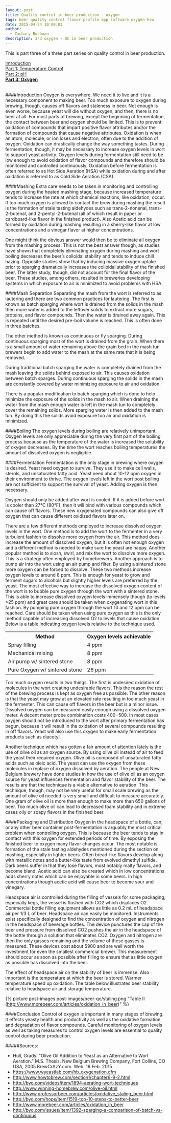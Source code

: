 ```yaml
---
layout: post
title: Quality control in beer production - oxygen
tags: beer quality control flavor profile app software oxygen how
date: 2015-04-24 10:00:03
author:
  - Zachary Bushman
description: 3/3 oxygen - QC in beer production
---
```

This is part three of a three part series on quality control in beer production.

<div>
  <a href="{% post_url /blogs/gastronexus/2015-04-24-quality-control-in-beer-production-intro %}">Introduction</a><br>
  <a href="{% post_url /blogs/gastronexus/2015-04-24-quality-control-in-beer-production-part-1 %}">Part 1: Temperature Control</a><br>
  <a href="{% post_url /blogs/gastronexus/2015-04-24-quality-control-in-beer-production-part-2 %}">Part 2: pH</a><br>
  <strong><a href="{% post_url /blogs/gastronexus/2015-04-24-quality-control-in-beer-production-part-3 %}">Part 3: Oxygen</a></strong><br>
  <br>
</div>

####Introduction
Oxygen is everywhere.  We need it to live and it is a necessary component to making beer.  Too much exposure to oxygen during brewing, though, causes off flavors and staleness in beer.  Not enough is even worse, because yeast will die without oxygen, and then, there is no beer at all.   For most parts of brewing, except the beginning of fermentation, the contact between beer and oxygen should be limited.  This is to prevent oxidation of compounds that impart positive flavor attributes and/or the formation of compounds that cause negative attributes.  Oxidation is when an atom, molecule, or ion loses and electron, often due to the addition of oxygen.  Oxidation can drastically change the way something tastes.   During fermentation, though, it may be necessary to increase oxygen levels in wort to support yeast activity.  Oxygen levels during fermentation still need to be low enough to avoid oxidation of flavor compounds and therefore should be monitored and controlled continuously.  Oxidation before fermentation is often referred to as Hot Side Aeration (HSA) while oxidation during and after oxidation is referred to as Cold Side Aeration (CSA).

<!--more-->

####Mashing
Extra care needs to be taken in monitoring and controlling oxygen during the heated mashing stage, because increased temperature tends to increase the rate at which chemical reactions, like oxidation, occur.  If too much oxygen is allowed to contact the brew during mashing the result is the formation of stale tasting aldehydes such as trans-2-nonenal, trans-2-butenal, and 2-pentyl-2-butenal (all of which result in paper or cardboard-like flavor in the finished product).  Also Acetic acid can be formed by oxidation during mashing resulting in a sherry-like flavor at low concentrations and a vinegar flavor at higher concentrations.

One might think the obvious answer would then be to eliminate all oxygen from the mashing process.  This is not the best answer though, as studies have shown that completely eliminating oxygen during mashing and wort boiling decreases the beer’s colloidal stability and tends to induce chill hazing.   Opposite studies show that by inducing massive oxygen uptake prior to sparging dramatically increases the colloidal stability of the finished beer.  The latter study, though, did not account for the final flavor of the beer.  These studies, among others, resulted in breweries developing systems in which exposure to air is minimized to avoid problems with HSA.

####Mash Separation
Separating the mash from the wort is referred to as lautering and there are two common practices for lautering.  The first is known as batch sparging where wort is drained from the solids in the mash then more water is added to the leftover solids to extract more sugars, proteins, and flavor compounds.  Then the water is drained away again. This is repeated until the desired pre-boil volume is reached.  This is often done in three batches.

The other method is known as continuous or fly sparging.  During continuous sparging most of the wort is drained from the grain.  When there is a small amount of water remaining above the grain bed in the mash tun brewers begin to add water to the mash at the same rate that it is being removed.

During traditional batch sparging the water is completely drained from the mash leaving the solids behind exposed to air.  This causes oxidation between batch sparges.  During continuous sparging the solids in the mash are constantly covered by water minimizing exposure to air and oxidation.

There is a popular modification to batch sparging which is done to help minimize the exposure of the solids in the mash to air.  When draining the water from the mash enough water is left in the mash tun to completely cover the remaining solids.  More sparging water is then added to the mash tun.  By doing this the solids avoid exposure too air and oxidation is minimized.

####Boiling
The oxygen levels during boiling are relatively unimportant.  Oxygen levels are only appreciable during the very first part of the boiling process because as the temperature of the water is increased the solubility of oxygen decreases.  By the time the wort reaches boiling temperatures the amount of dissolved oxygen is negligible.

####Fermentation
Fermentation is the only stage in brewing where oxygen is desired.  Yeast need oxygen to survive.  They use it to make cell walls, sterols, and unsaturated fatty acid.  Yeast need about 10-12 ppm oxygen in their environment to thrive.  The oxygen levels left in the wort post boiling are not sufficient to support the survival of yeast.  Adding oxygen is then necessary.

Oxygen should only be added after wort is cooled.  If it is added before wort is cooler than 27°C (80°F), then it will bind with various compounds which can cause off flavors.  These new oxygenated compounds can also give off oxygen that can cause different oxidized flavors later on.

There are a few different methods employed to increase dissolved oxygen levels in the wort.  One method is to add the wort to the fermenter in a very turbulent fashion to dissolve more oxygen from the air.  This method does increase the amount of dissolved oxygen, but it is often not enough oxygen and a different method is needed to make sure the yeast are happy.  Another popular method is to slosh, swirl, and mix the wort to dissolve more oxygen.  This is a strategy often employed by homebrewers.  Another approach is to pump air into the wort using an air pump and filter.  By using a sintered stone more oxygen can be forced to dissolve.  These two methods increase oxygen levels to around 8 ppm.  This is enough for yeast to grow and ferment sugars to alcohols but slightly higher levels are preferred by the yeast.  The most effective way to increase the dissolved oxygen content of the wort is to bubble pure oxygen through the wort with a sintered stone.  This is able to increase dissolved oxygen levels immensely though (to levels >25 ppm) and great care should be taken when oxygenating wort in this fashion.  By pumping pure oxygen through the wort 10 and 12 ppm can be reached.  Care should be taken when using pure oxygen as this is the only method capable of increasing dissolved O2 to levels that cause oxidation.  Below is a table indicating oxygen levels relative to the technique used.

<table class="blog-table table table-striped table-hover">
  <tr>
    <th>Method</th>
    <th>Oxygen levels achievable</th>
  </tr>
  <tr>
    <td>Spray filling</td>
    <td>4 ppm</td>
  </tr>
  <tr>
    <td>Mechanical mixing</td>
    <td>8 ppm</td>
  </tr>
  <tr>
    <td>Air pump w/ sintered stone</td>
    <td>8 ppm</td>
  </tr>
  <tr>
    <td>Pure Oxygen w/ sintered stone</td>
    <td>26 ppm</td>
  </tr>
</table>

Too much oxygen results in two things.  The first is undesired oxidation of molecules in the wort creating undesirable flavors.  This the reason the rest of the brewing process is kept as oxygen free as possible.  The other reason is that the yeast may grow at an elevated rate resulting in too much yeast in the fermenter.  This can cause off flavors in the beer but is a minor issue.  Dissolved oxygen can be measured easily enough using a dissolved oxygen meter.  A decent meter probe combination costs $400-$500.
In most cases oxygen should not be introduced to the wort after primary fermentation has begun, because it will result in the oxidation of several compounds resulting in off flavors.  Yeast will also use this oxygen to make early fermentation products such as diacetyl.

Another technique which has gotten a fair amount of attention lately is the use of olive oil as an oxygen source.  By using olive oil instead of air to feed the yeast their required oxygen.  Olive oil is composed of unsaturated fatty acids such as oleic acid.  The yeast can use the oxygen from these molecules in replace of oxygen dissolved by aeration.  The people at New Belgium brewery have done studies in how the use of olive oil as an oxygen source for yeast influences fermentation and flavor stability of the beer.  The results are that the technique is a viable alternative to aeration.  This technique, though, may not be very useful for small scale brewing as the amount of olive oil needed is very small and difficult to measure accurately.  One gram of olive oil is more than enough to make more than 650 gallons of beer.  Too much olive oil can lead to decreased foam stability and in extreme cases oily or soapy flavors in the finished beer.

####Packaging and Distribution
Oxygen in the headspace of a bottle, can, or any other beer container post-fermentation is arguably the most critical problem when controlling oxygen.  This is because the beer tends to stay in contact with this oxygen for extended periods of time.  By exposing the finished beer to oxygen many flavor changes occur.  The most notable is formation of the stale tasting aldehydes mentioned during the section on mashing, especially in lighter beers.  Often bread-like flavors develop along with metallic notes and a butter-like taste from evolved dimethyl sulfide.  Dark beers suffer in that they lose flavors, most notably malty flavors, and become bland.  Acetic acid can also be created which in low concentrations adds sherry notes which can be enjoyable in some beers.  In high concentrations though acetic acid will cause beer to become sour and vinegary.

Headspace air is controlled during the filling of vessels for some packaging, especially kegs, the vessel is flushed with CO2 which displaces O2.  Commercial bottle filling equipment allows as little as 0.2 mL of headspace air per 1/3 L of beer.  Headspace air can easily be monitored. Instruments exist specifically designed to find the concentration of oxygen and nitrogen in the headspace of beverage bottles.  The device punctures the cap of the beer and pressure from dissolved CO2 pushes the air in the headspace of the bottle through a solution that eliminates CO2.  Oxygen and nitrogen are then the only gasses remaining and the volume of these gasses is measured.  These devices cost about $900 and are well worth the investment for even the smallest commercial brewer.  This measurement should occur as soon as possible after filling to ensure that as little oxygen as possible has dissolved into the beer.

The effect of headspace air on the stability of beer is immense.  Also important is the temperature at which the beer is stored.  Warmer temperature speed up oxidation.  The table below illustrates beer stability relative to headspace air and storage temperature.

{% picture post-images post-images/beer-qc/staling.png "Table II (http://www.morebeer.com/articles/oxidation_in_beer)" %}

####Conclusion
Control of oxygen is important in many stages of brewing.  It effects yeasty health and productivity as well as the oxidative formation and degradation of flavor compounds.  Careful monitoring of oxygen levels as well as taking measures to control oxygen levels are essential to quality control during beer production.

#####Sources:
  * Hull, Grady. "Olive Oil Addition to Yeast as an Alternative to Wort Aeration." M.S. Thesis. New Belgium Brewing Company, Fort Collins, CO USA, 2005.BrewCrAzY.com. Web. 16 Feb. 2015
  * <a href="https://www.wyeastlab.com/hb_oxygenation.cfm">https://www.wyeastlab.com/hb_oxygenation.cfm</a>
  * <a href="http://www.howtobrew.com/section1/chapter6-9-2.html">http://www.howtobrew.com/section1/chapter6-9-2.html</a>
  * <a href="http://byo.com/videos/item/1894-aerating-wort-techniques">http://byo.com/videos/item/1894-aerating-wort-techniques</a>
  * <a href="http://www.winning-homebrew.com/olive-oil.html">http://www.winning-homebrew.com/olive-oil.html</a>
  * <a href="http://www.professorbeer.com/articles/oxidative_staling_beer.html">http://www.professorbeer.com/articles/oxidative_staling_beer.html</a>
  * <a href="http://byo.com/hops/item/1519-top-10-steps-to-better-beer">http://byo.com/hops/item/1519-top-10-steps-to-better-beer</a>
  * <a href="http://www.morebeer.com/articles/oxidation_in_beer">http://www.morebeer.com/articles/oxidation_in_beer</a>
  * <a href="http://byo.com/issues/item/1392-sparging-a-comparison-of-batch-vs-continuous">http://byo.com/issues/item/1392-sparging-a-comparison-of-batch-vs-continuous</a>
